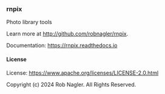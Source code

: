 ### rnpix

Photo library tools

Learn more at http://github.com/robnagler/rnpix.

Documentation: https://rnpix.readthedocs.io

#### License

License: https://www.apache.org/licenses/LICENSE-2.0.html

Copyright (c) 2024 Rob Nagler.  All Rights Reserved.
